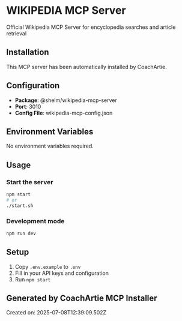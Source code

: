 # WIKIPEDIA MCP Server

Official Wikipedia MCP Server for encyclopedia searches and article retrieval

## Installation

This MCP server has been automatically installed by CoachArtie.

## Configuration

- **Package**: @shelm/wikipedia-mcp-server
- **Port**: 3010
- **Config File**: wikipedia-mcp-config.json

## Environment Variables

No environment variables required.

## Usage

### Start the server

```bash
npm start
# or
./start.sh
```

### Development mode

```bash
npm run dev
```

## Setup

1. Copy `.env.example` to `.env`
2. Fill in your API keys and configuration
3. Run `npm start`

## Generated by CoachArtie MCP Installer

Created on: 2025-07-08T12:39:09.502Z
